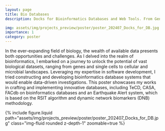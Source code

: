 ```yaml
---
layout: page
title: Bio Databases
description: Docks for Bioinformatics Databases and Web Tools. From Genes to Single Cells to Microbial Multiomics, and Extension of Biological Research Algorithms

img: assets/img/projects_preview/poster/poster_202407_Docks_for_DB.jpg
importance: 1
category: poster
---
```


In the ever-expanding field of biology, the wealth of available data presents both opportunities and challenges. As I delved into the realm of bioinformatics, I embarked on a journey to unlock the potential of vast biological datasets, ranging from genes and single cells to cellular and microbial landscapes. Leveraging my expertise in software development, I tried constructing and developing bioinformatics database systems that would enable data-driven investigations. This poster showcases my works in crafting and implementing innovative databases, including TeCD, CASA, FACdb on bioinformatics databases and an Earthquake Alert system, which is based on the RSIT algorithm and dynamic network biomarkers (DNB) methodology.

<div class="row mt-3">
    <div class="col-sm mt-3 mt-md-0">
        {% include figure.liquid path="assets/img/projects_preview/poster/poster_202407_Docks_for_DB.jpg" class="img-fluid rounded z-depth-1" zoomable=true %}
    </div>
</div>